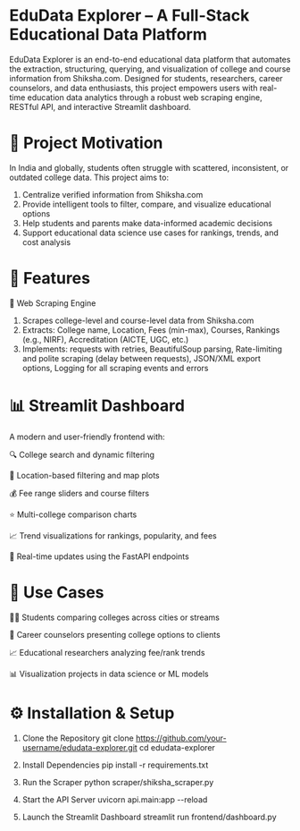 # EduData Explorer – A Full-Stack Educational Data Platform

EduData Explorer is an end-to-end educational data platform that automates the extraction, structuring, querying, and visualization of college and course information from Shiksha.com. Designed for students, researchers, career counselors, and data enthusiasts, this project empowers users with real-time education data analytics through a robust web scraping engine, RESTful API, and interactive Streamlit dashboard.

# 🎯 Project Motivation

In India and globally, students often struggle with scattered, inconsistent, or outdated college data. This project aims to:
1) Centralize verified information from Shiksha.com
2) Provide intelligent tools to filter, compare, and visualize educational options
3) Help students and parents make data-informed academic decisions
4) Support educational data science use cases for rankings, trends, and cost analysis

# 🚀 Features

🧾 Web Scraping Engine

1) Scrapes college-level and course-level data from Shiksha.com
2) Extracts: College name, Location, Fees (min-max), Courses, Rankings (e.g., NIRF), Accreditation (AICTE, UGC, etc.)
3) Implements: requests with retries, BeautifulSoup parsing, Rate-limiting and polite scraping (delay between requests), JSON/XML export options, Logging for all scraping events and errors

# 📊 Streamlit Dashboard

A modern and user-friendly frontend with:

🔍 College search and dynamic filtering

📍 Location-based filtering and map plots

💰 Fee range sliders and course filters

⭐ Multi-college comparison charts

📈 Trend visualizations for rankings, popularity, and fees

🔄 Real-time updates using the FastAPI endpoints

# 📌 Use Cases

🧑‍🎓 Students comparing colleges across cities or streams

🏫 Career counselors presenting college options to clients

📈 Educational researchers analyzing fee/rank trends

📊 Visualization projects in data science or ML models

# ⚙️ Installation & Setup

1. Clone the Repository
git clone https://github.com/your-username/edudata-explorer.git
cd edudata-explorer

2. Install Dependencies
pip install -r requirements.txt

3. Run the Scraper
python scraper/shiksha_scraper.py

4. Start the API Server
uvicorn api.main:app --reload

5. Launch the Streamlit Dashboard
streamlit run frontend/dashboard.py
